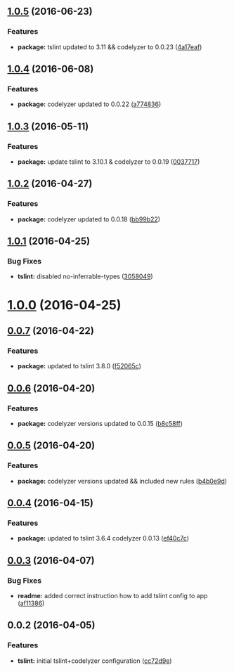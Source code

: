 <a name="1.0.5"></a>
## [1.0.5](https://github.com/valor-software/tslint-config-valorsoft/compare/v1.0.4...v1.0.5) (2016-06-23)


### Features

* **package:** tslint updated to 3.11 && codelyzer to 0.0.23 ([4a17eaf](https://github.com/valor-software/tslint-config-valorsoft/commit/4a17eaf))



<a name="1.0.4"></a>
## [1.0.4](https://github.com/valor-software/tslint-config-valorsoft/compare/v1.0.3...v1.0.4) (2016-06-08)


### Features

* **package:** codelyzer updated to 0.0.22 ([a774836](https://github.com/valor-software/tslint-config-valorsoft/commit/a774836))



<a name="1.0.3"></a>
## [1.0.3](https://github.com/valor-software/tslint-config-valorsoft/compare/v1.0.2...v1.0.3) (2016-05-11)


### Features

* **package:** update tslint to 3.10.1 & codelyzer to 0.0.19 ([0037717](https://github.com/valor-software/tslint-config-valorsoft/commit/0037717))



<a name="1.0.2"></a>
## [1.0.2](https://github.com/valor-software/tslint-config-valorsoft/compare/v1.0.1...v1.0.2) (2016-04-27)


### Features

* **package:** codelyzer updated to 0.0.18 ([bb99b22](https://github.com/valor-software/tslint-config-valorsoft/commit/bb99b22))



<a name="1.0.1"></a>
## [1.0.1](https://github.com/valor-software/tslint-config-valorsoft/compare/v1.0.0...v1.0.1) (2016-04-25)


### Bug Fixes

* **tslint:** disabled no-inferrable-types ([3058049](https://github.com/valor-software/tslint-config-valorsoft/commit/3058049))



<a name="1.0.0"></a>
# [1.0.0](https://github.com/valor-software/tslint-config-valorsoft/compare/v0.0.7...v1.0.0) (2016-04-25)




<a name="0.0.7"></a>
## [0.0.7](https://github.com/valor-software/tslint-config-valorsoft/compare/v0.0.6...v0.0.7) (2016-04-22)


### Features

* **package:** updated to tslint 3.8.0 ([f52065c](https://github.com/valor-software/tslint-config-valorsoft/commit/f52065c))



<a name="0.0.6"></a>
## [0.0.6](https://github.com/valor-software/tslint-config-valorsoft/compare/v0.0.5...v0.0.6) (2016-04-20)


### Features

* **package:** codelyzer versions updated to 0.0.15 ([b8c58ff](https://github.com/valor-software/tslint-config-valorsoft/commit/b8c58ff))



<a name="0.0.5"></a>
## [0.0.5](https://github.com/valor-software/tslint-config-valorsoft/compare/v0.0.4...v0.0.5) (2016-04-20)


### Features

* **package:** codelyzer versions updated && included new rules ([b4b0e9d](https://github.com/valor-software/tslint-config-valorsoft/commit/b4b0e9d))



<a name="0.0.4"></a>
## [0.0.4](https://github.com/valor-software/tslint-config-valorsoft/compare/v0.0.3...v0.0.4) (2016-04-15)


### Features

* **package:** updated to tslint 3.6.4 codelyzer 0.0.13 ([ef40c7c](https://github.com/valor-software/tslint-config-valorsoft/commit/ef40c7c))



<a name="0.0.3"></a>
## [0.0.3](https://github.com/valor-software/tslint-config-valorsoft/compare/v0.0.2...v0.0.3) (2016-04-07)


### Bug Fixes

* **readme:** added correct instruction how to add tslint config to app ([af11386](https://github.com/valor-software/tslint-config-valorsoft/commit/af11386))



<a name="0.0.2"></a>
## 0.0.2 (2016-04-05)


### Features

* **tslint:** initial tslint+codelyzer configuration ([cc72d9e](https://github.com/valor-software/tslint-config-valorsoft/commit/cc72d9e))



